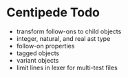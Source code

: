 # Centipede Todo
* transform follow-ons to child objects
* integer, natural, and real ast type
* follow-on properties
* tagged objects
* variant objects
* limit lines in lexer for multi-test files
